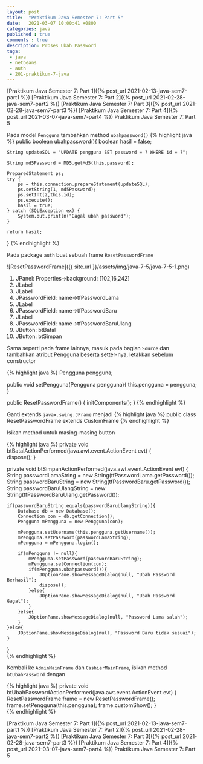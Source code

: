 ```yaml
---
layout: post
title:  "Praktikum Java Semester 7: Part 5"
date:   2021-03-07 10:00:41 +0800
categories: java
published : true
comments : true
description: Proses Ubah Password
tags: 
 - java
 - netbeans
 - auth
 - 201-praktikum-7-java
---
```

[Praktikum Java Semester 7: Part 1]({% post_url 2021-02-13-java-sem7-part1 %})
[Praktikum Java Semester 7: Part 2]({% post_url 2021-02-28-java-sem7-part2 %})
[Praktikum Java Semester 7: Part 3]({% post_url 2021-02-28-java-sem7-part3 %})
[Praktikum Java Semester 7: Part 4]({% post_url 2021-03-07-java-sem7-part4 %})
Praktikum Java Semester 7: Part 5

Pada model `Pengguna` tambahkan method `ubahpassword()`
{% highlight  java %}
public boolean ubahpassword(){
    boolean hasil = false;
    
    String updateSQL = "UPDATE pengguna SET password = ? WHERE id = ?";
    
    String md5Password = MD5.getMd5(this.password);
    
    PreparedStatement ps;
    try {
        ps = this.connection.prepareStatement(updateSQL);
        ps.setString(1, md5Password);
        ps.setInt(2,this.id);
        ps.execute();
        hasil = true;
    } catch (SQLException ex) {
        System.out.println("Gagal ubah password");
    }

    return hasil;
}
{% endhighlight %}

Pada package `auth` buat sebuah frame `ResetPasswordFrame`

![ResetPasswordFrame]({{ site.url }}/assets/img/java-7-5/java-7-5-1.png)

1. JPanel: Properties->background: [102,16,242]
2. JLabel
3. JLabel
4. JPasswordField: name->tfPasswordLama
5. JLabel
6. JPasswordField: name->tfPasswordBaru
7. JLabel
8. JPasswordField: name->tfPasswordBaruUlang
9. JButton: btBatal
10. JButton: btSimpan



Sama seperti pada frame lainnya, masuk pada bagian `Source` dan tambahkan atribut Pengguna beserta setter-nya, letakkan sebelum constructor

{% highlight  java %}
Pengguna pengguna;
    
public void setPengguna(Pengguna pengguna){
    this.pengguna = pengguna;
}

public ResetPasswordFrame() {
        initComponents();
}
{% endhighlight %}

Ganti extends `javax.swing.JFrame` menjadi 
{% highlight  java %}
public class ResetPasswordFrame extends CustomFrame
{% endhighlight %}

Isikan method untuk masing-masing button

{% highlight  java %}
private void btBatalActionPerformed(java.awt.event.ActionEvent evt) {                                        
    dispose();
}                                       

private void btSimpanActionPerformed(java.awt.event.ActionEvent evt) {                                         
    String passwordLamaString = new String(tfPasswordLama.getPassword());
    String passwordBaruString = new String(tfPasswordBaru.getPassword());
    String passwordBaruUlangString = new String(tfPasswordBaruUlang.getPassword());

    if(passwordBaruString.equals(passwordBaruUlangString)){
        Database db = new Database();
        Connection con = db.getConnection();
        Pengguna mPengguna = new Pengguna(con);
        
        mPengguna.setUsername(this.pengguna.getUsername());
        mPengguna.setPassword(passwordLamaString);
        mPengguna = mPengguna.login();
        
        if(mPengguna != null){
            mPengguna.setPassword(passwordBaruString);
            mPengguna.setConnection(con);
            if(mPengguna.ubahpassword()){
                JOptionPane.showMessageDialog(null, "Ubah Password Berhasil");
                dispose();
            }else{
                JOptionPane.showMessageDialog(null, "Ubah Password Gagal");
            }
        }else{
            JOptionPane.showMessageDialog(null, "Password Lama salah");
        }
    }else{
        JOptionPane.showMessageDialog(null, "Password Baru tidak sesuai");
    }
}      
{% endhighlight %}

Kembali ke `AdminMainFrame` dan `CashierMainFrame`, isikan method `btUbahPassword` dengan

{% highlight  java %}
private void btUbahPasswordActionPerformed(java.awt.event.ActionEvent evt) {                                               
    ResetPasswordFrame frame = new ResetPasswordFrame();
    frame.setPengguna(this.pengguna);
    frame.customShow();
}      
{% endhighlight %}


[Praktikum Java Semester 7: Part 1]({% post_url 2021-02-13-java-sem7-part1 %})
[Praktikum Java Semester 7: Part 2]({% post_url 2021-02-28-java-sem7-part2 %})
[Praktikum Java Semester 7: Part 3]({% post_url 2021-02-28-java-sem7-part3 %})
[Praktikum Java Semester 7: Part 4]({% post_url 2021-03-07-java-sem7-part4 %})
Praktikum Java Semester 7: Part 5